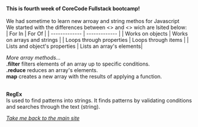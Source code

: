 **This is fourth week of CoreCode Fullstack bootcamp!**<br><br>
We had sometime to learn new arroay and string methos for Javascript<br>
We started with the differences between <<For In>> and <<For Of>> wich are lsited below:<br>
 | For In  | For Of |
| ------------- | ------------- |
| Works on objects   | Works on arrays and strings  |
| Loops through properties | Loops through items |
| Lists and object's properties | Lists an array's elements|<br>
  
 *More array methods...*<br>
  **.filter** filters elements of an array up to specific conditions.<br>
  **.reduce** reduces an array's elements.<br>
  **map** creates a new array with the results of applying a function.<br><br>
  
  **RegEx**<br>
  Is used to find patterns into strings. It finds patterns by validating conditions and searches through the text (string).<br>

 *[Take me back to the main site](https://github.com/victorok17/CoreCode_ReadMe)*
